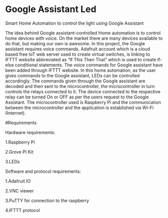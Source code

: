 # Google Assistant Led
Smart Home Automation to control the light using Google Assistant

The idea behind Google assistant-controlled Home automation is to control home devices with voice. On the market there are many devices available to do that, but making our own is awesome. In this project, the Google assistant requires voice commands. Adafruit account which is a cloud based free IoT web server used to create virtual switches, is linking to IFTTT website abbreviated as “If This Then That” which is used to create if-else conditional statements. The voice commands for Google assistant have been added through IFTTT website. In this home automation, as the user gives commands to the Google assistant, LEDs can be controlled accordingly. The commands given through the Google assistant are decoded and then sent to the microcontroller, the microcontroller in turn controls the relays connected to it. The device connected to the respective relay can be turned On or OFF as per the users request to the Google Assistant. The microcontroller used is Raspberry Pi and the communication between the microcontroller and the application is established via Wi-Fi (Internet).

#Requirements

Hardware requirements:

1.Raspberry Pi  

2.Grove PI Kit   

3.LEDs


Software and protocol requirements:

1.Adafruit IO

2.VNC viewer

3.PuTTY for connection to the raspberry

4.IFTTT protocol
